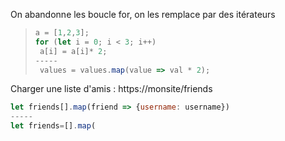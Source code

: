 On abandonne les boucle for, on les remplace par des itérateurs
> ```  javascript
> a = [1,2,3];
> for (let i = 0; i < 3; i++)
>  a[i] = a[i]* 2;
> -----
>  values = values.map(value => val * 2);
>  ```

Charger une liste d'amis : https://monsite/friends

``` javascript
let friends[].map(friend => {username: username})
-----
let friends=[].map(
```
<!--stackedit_data:
eyJoaXN0b3J5IjpbLTEwMjkxNTMzOV19
-->